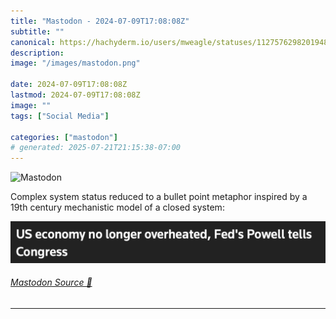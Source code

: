 ```yaml
---
title: "Mastodon - 2024-07-09T17:08:08Z"
subtitle: ""
canonical: https://hachyderm.io/users/mweagle/statuses/112757629820194870
description:
image: "/images/mastodon.png"

date: 2024-07-09T17:08:08Z
lastmod: 2024-07-09T17:08:08Z
image: ""
tags: ["Social Media"]

categories: ["mastodon"]
# generated: 2025-07-21T21:15:38-07:00
---
```

![Mastodon](/images/mastodon.png)

<p>Complex system status reduced to a bullet point metaphor inspired by a 19th century mechanistic model of a closed system:</p>

![](44f971f264d61443.png)

###### [Mastodon Source 🐘](https://hachyderm.io/@mweagle/112757629820194870)

___
